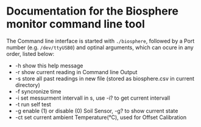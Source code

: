 # Documentation for the Biosphere monitor command line tool

The Command line interface is started with `./biosphere`,
followed by a Port number (e.g. `/dev/ttyUSB0`) and optinal arguments,
which can ocure in any order, listed below:

* -h show this help message
* -r show current reading in Command line Output
* -s store all past readings in new file (stored as biosphere.csv in current directory)
* -f syncronize time
* -i set messurment intervall in s, use -i? to get current intervall
* -t run self test
* -g enable (1) or disable (0) Soil Sensor, -g? to show current state
* -ct set current ambient Temperature(°C), used for Offset Calibration